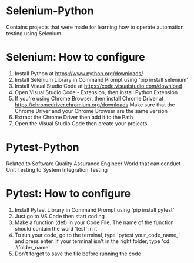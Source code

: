 # Selenium-Python
Contains projects that were made for learning how to operate automation testing using Selenium

# Selenium: How to configure
1. Install Python at https://www.python.org/downloads/
2. Install Selenium Library in Command Prompt using 'pip install selenium'
3. Install Visual Studio Code at https://code.visualstudio.com/download
4. Open Visual Studio Code - Extension, then install Python Extension
5. If you're using Chrome Browser, then install Chrome Driver at https://chromedriver.chromium.org/downloads
   Make sure that the Chrome Driver and your Chrome Browser are the same version
6. Extract the Chrome Driver then add it to the Path
7. Open the Visual Studio Code then create your projects

# Pytest-Python
Related to Software Quality Assurance Engineer World that can conduct Unit Testing to System Integration Testing

# Pytest: How to configure
1. Install Pytest Library in Command Prompt using 'pip install pytest'
2. Just go to VS Code then start coding
3. Make a function (def) in your Code File. The name of the function should contain the word 'test' in it
4. To run your code, go to the terminal, type 'pytest your_code_name, ' and press enter. If your terminal isn't in the right folder, type 'cd .\folder_name'
5. Don't forget to save the file before running the code
